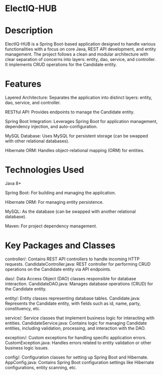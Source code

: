 # ElectIQ-HUB

# Description
ElectIQ-HUB is a Spring Boot-based application designed to handle various functionalities with a focus on core Java, REST API development, and entity management. The project follows a clean and modular architecture with clear separation of concerns into layers: entity, dao, service, and controller. It implements CRUD operations for the Candidate entity.

# Features
Layered Architecture: Separates the application into distinct layers: entity, dao, service, and controller.

RESTful API: Provides endpoints to manage the Candidate entity.

Spring Boot Integration: Leverages Spring Boot for application management, dependency injection, and auto-configuration.

MySQL Database: Uses MySQL for persistent storage (can be swapped with other relational databases).

Hibernate ORM: Handles object-relational mapping (ORM) for entities.

# Technologies Used
Java 8+

Spring Boot: For building and managing the application.

Hibernate ORM: For managing entity persistence.

MySQL: As the database (can be swapped with another relational database).

Maven: For project dependency management.

# Key Packages and Classes
controller/: Contains REST API controllers to handle incoming HTTP requests.
CandidateController.java: REST controller for performing CRUD operations on the Candidate entity via API endpoints.

dao/: Data Access Object (DAO) classes responsible for database interaction.
CandidateDAO.java: Manages database operations (CRUD) for the Candidate entity.

entity/: Entity classes representing database tables.
Candidate.java: Represents the Candidate entity, with fields such as id, name, party, constituency, etc.

service/: Service classes that implement business logic for interacting with entities.
CandidateService.java: Contains logic for managing Candidate entities, including validation, processing, and interaction with the DAO.

exception/: Custom exceptions for handling specific application errors.
CustomException.java: Handles errors related to entity validation or other business logic issues.

config/: Configuration classes for setting up Spring Boot and Hibernate.
AppConfig.java: Contains Spring Boot configuration settings like Hibernate configurations, entity scanning, etc.
